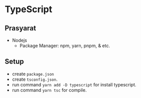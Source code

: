 # TypeScript


## Prasyarat

* Nodejs
    * Package Manager: npm, yarn, pnpm, & etc.

## Setup

* create `package.json`
* create `tsconfig.json`.
* run command `yarn add -D typescript` for install typescript.
* run command `yarn tsc` for compile.


